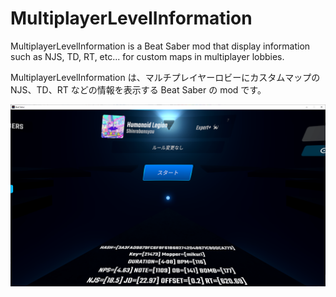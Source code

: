 # MultiplayerLevelInformation

MultiplayerLevelInformation is a Beat Saber mod that display information such as NJS, TD, RT, etc... for custom maps in multiplayer lobbies.

MultiplayerLevelInformation は、マルチプレイヤーロビーにカスタムマップの NJS、TD、RT などの情報を表示する Beat Saber の mod です。

<img src="image/sample.png" alt="attach:sample" title="attach:sample">

